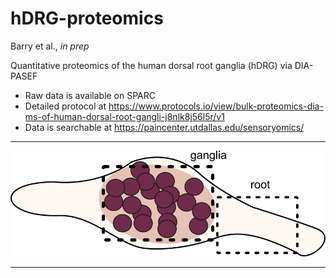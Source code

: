 # hDRG-proteomics

Barry et al., *in prep*

Quantitative proteomics of the human dorsal root ganglia (hDRG) via DIA-PASEF

* Raw data is available on SPARC  
* Detailed protocol at https://www.protocols.io/view/bulk-proteomics-dia-ms-of-human-dorsal-root-gangli-j8nlk8j56l5r/v1
* Data is searchable at https://paincenter.utdallas.edu/sensoryomics/  
___

![schematic of the hDRG dissection](https://github.com/aliibarry/hDRG-proteomics/blob/main/protocol-schematic.png)

___

